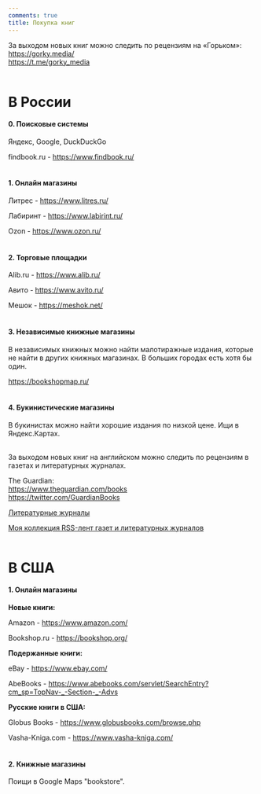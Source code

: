 ```yaml
---
comments: true
title: Покупка книг
---
```


За выходом новых книг можно следить по рецензиям на «Горьком»:<br>
<https://gorky.media/><br>
<https://t.me/gorky_media>
<br><br>

# В России

#### 0. Поисковые системы

Яндекс, Google, DuckDuckGo

findbook.ru - <https://www.findbook.ru/>
<br><br>

#### 1. Онлайн магазины

Литрес - <https://www.litres.ru/>

Лабиринт - <https://www.labirint.ru/>

Ozon - <https://www.ozon.ru/>
<br><br>

#### 2. Торговые площадки

Alib.ru - <https://www.alib.ru/>

Авито - <https://www.avito.ru/>

Мешок - <https://meshok.net/>
<br><br>

#### 3. Независимые книжные магазины

В независимых книжных можно найти малотиражные издания, которые не найти в других книжных магазинах. В больших городах есть хотя бы один.

<https://bookshopmap.ru/>
<br><br>

#### 4. Букинистические магазины

В букинистах можно найти хорошие издания по низкой цене. Ищи в Яндекс.Картах.
<br><br>

За выходом новых книг на английском можно следить по рецензиям в газетах и литературных журналах.

The Guardian:<br>
<https://www.theguardian.com/books><br>
<https://twitter.com/GuardianBooks>

[Литературные журналы](/en/articles#literary)

[Моя коллекция RSS-лент газет и литературных журналов](https://lamescholar.github.io/2023/12/08/follow-the-press-using-rss-ru.html)
<br><br>

# В США

#### 1. Онлайн магазины

**Новые книги:**

Amazon - <https://www.amazon.com/>

Bookshop.ru - <https://bookshop.org/>

**Подержанные книги:**

eBay - <https://www.ebay.com/>

AbeBooks - <https://www.abebooks.com/servlet/SearchEntry?cm_sp=TopNav-_-Section-_-Advs>

**Русские книги в США:**

Globus Books - <https://www.globusbooks.com/browse.php>

Vasha-Kniga.com - <https://www.vasha-kniga.com/>
<br><br>

#### 2. Книжные магазины

Поищи в Google Maps "bookstore".